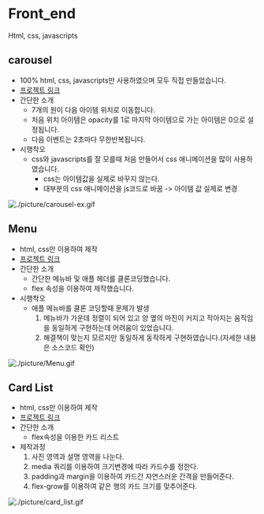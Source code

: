 # Front_end
Html, css, javascripts

## carousel
- 100% html, css, javascripts만 사용하였으며 모두 직접 만들었습니다.
- [프로젝트 링크](./inan_carousel)
- 간단한 소개
  - 7개의 원이 다음 아이템 위치로 이동합니다.
  - 처음 위치 아이템은 opacity를 1로 마지막 아이템으로 가는 아이템은 0으로 설정됩니다.
  - 다음 이벤트는 2초마다 무한반복됩니다.
- 시행착오
  - css와 javascripts를 잘 모를때 처음 만들어서 css 애니메이션을 많이 사용하였습니다.
    - css는 아이템값을 실제로 바꾸지 않는다.
    - 대부분의 css 애니메이션을 js코드로 바꿈 -> 아이템 값 실제로 변경  


![./picture/carousel-ex.gif](./picture/carousel-ex.gif)


## Menu
- html, css만 이용하여 제작
- [프로젝트 링크](./flex/flex_menu)
- 간단한 소개
  - 간단한 메뉴바 및 애플 헤더를 클론코딩했습니다.
  - flex 속성을 이용하여 제작했습니다.
- 시행착오
  - 애플 메뉴바를 클론 코딩할때 문제가 발생
    1. 메뉴바가 가운데 정렬이 되어 있고 양 옆의 마진이 커지고 작아지는 움직임을 동일하게 구현하는데 어려움이 있었습니다.
    2. 해결책이 맞는지 모르지만 동일하게 동작하게 구현하였습니다.(자세한 내용은 소스코드 확인)

![./picture/Menu.gif](./picture/Menu.gif)

## Card List
- html, css만 이용하여 제작
- [프로젝트 링크](./flex/flex_card_list)
- 간단한 소개
  - flex속성을 이용한 카드 리스트
- 제작과정
  1. 사진 영역과 설명 영역을 나눈다.
  2. media 쿼리를 이용하여 크기변경에 따라 카드수를 정한다.
  3. padding과 margin을 이용하여 카드간 자연스러운 간격을 만들어준다.
  4. flex-grow를 이용하여 같은 행의 카드 크기를 맞추어준다.

![./picture/card_list.gif](./picture/card_list.gif)
